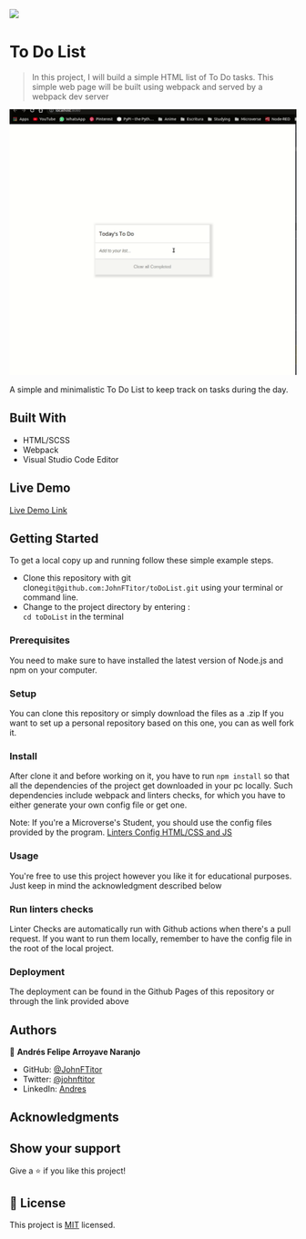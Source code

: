 ![](https://img.shields.io/badge/Microverse-blueviolet)

# To Do List

> In this project, I will build a simple HTML list of To Do tasks. This simple web page will be built using webpack and served by a webpack dev server

![Preview](./preview.gif)

A simple and minimalistic To Do List to keep track on tasks during the day.

## Built With

- HTML/SCSS
- Webpack
- Visual Studio Code Editor

## Live Demo

[Live Demo Link](https://johnftitor.github.io/toDoList)


## Getting Started

To get a local copy up and running follow these simple example steps.

- Clone this repository with git clone```git@github.com:JohnFTitor/toDoList.git``` using your terminal or command line.
- Change to the project directory by entering : <br>
```cd toDoList``` in the terminal

### Prerequisites

You need to make sure to have installed the latest version of Node.js and npm on your computer.

### Setup

You can clone this repository or simply download the files as a .zip
If you want to set up a personal repository based on this one, you can as well fork it.

### Install

After clone it and before working on it, you have to run ```npm install``` so that all the dependencies of the project get downloaded in your pc locally.
Such dependencies include webpack and linters checks, for which you have to either generate your own config file or get one. 

Note: If you're a Microverse's Student, you should use the config files provided by the program.
[Linters Config HTML/CSS and JS](https://github.com/microverseinc/linters-config/tree/master/html-css-js)

### Usage

You're free to use this project however you like it for educational purposes. Just keep in mind the acknowledgment described below

### Run linters checks

Linter Checks are automatically run with Github actions when there's a pull request. If you want to run them locally, remember to have the config file in the root of the local project. 

### Deployment

The deployment can be found in the Github Pages of this repository or through the link provided above

## Authors

👤 **Andrés Felipe Arroyave Naranjo**

- GitHub: [@JohnFTitor](https://github.com/JohnFTitor)
- Twitter: [@johnftitor](https://twitter.com/johnftitor)
- LinkedIn: [Andres](https://www.linkedin.com/in/andresfelipe117/?locale=en_US)

## Acknowledgments

## Show your support

Give a ⭐️ if you like this project!

## 📝 License

This project is [MIT](./MIT.md) licensed.
